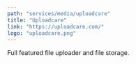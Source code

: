 ```yaml
---
path: "services/media/uploadcare"
title: "Uploadcare"
link: "https://uploadcare.com/"
logo: "uploadcare.png"
---
```


Full featured file uploader and file storage.

